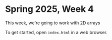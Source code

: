 # Spring 2025, Week 4

This week, we're going to work with 2D arrays

To get started, open `index.html` in a web browser.

